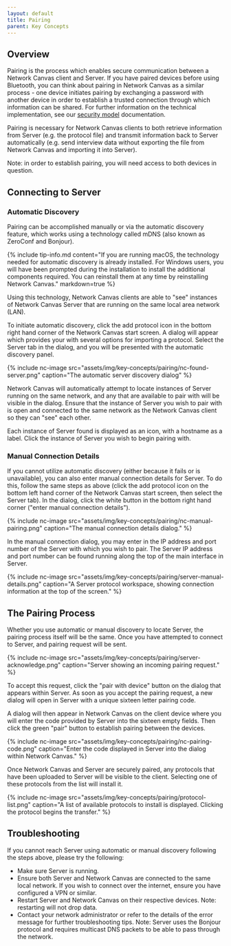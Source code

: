 ```yaml
---
layout: default
title: Pairing
parent: Key Concepts
---
```

## Overview

Pairing is the process which enables secure communication between a Network Canvas client and Server. If you have paired devices before using Bluetooth, you can think about pairing in Network Canvas as a similar process - one device initiates pairing by exchanging a password with another device in order to establish a trusted connection through which information can be shared. For further information on the technical implementation, see our [security model](../../technical-documentation/security-model) documentation.

Pairing is necessary for Network Canvas clients to both retrieve information from Server (e.g. the protocol file) and transmit information back to Server automatically (e.g. send interview data without exporting the file from Network Canvas and importing it into Server).

Note: in order to establish pairing, you will need access to both devices in question.

## Connecting to Server

### Automatic Discovery

Pairing can be accomplished manually or via the automatic discovery feature, which works using a technology called mDNS (also known as ZeroConf and Bonjour).

{% include tip-info.md content="If you are running macOS, the technology needed for automatic discovery is already installed. For Windows users, you will have been prompted during the installation to install the additional components required. You can reinstall them at any time by reinstalling Network Canvas." markdown=true %}

Using this technology, Network Canvas clients are able to "see" instances of Network Canvas Server that are running on the same local area network (LAN).

To initiate automatic discovery, click the add protocol icon in the bottom right hand corner of the Network Canvas start screen. A dialog will appear which provides your with several options for importing a protocol. Select the Server tab in the dialog, and you will be presented with the automatic discovery panel.

{% include nc-image src="assets/img/key-concepts/pairing/nc-found-server.png" caption="The automatic server discovery dialog" %}

Network Canvas will automatically attempt to locate instances of Server running on the same network, and any that are available to pair with will be visible in the dialog. Ensure that the instance of Server you wish to pair with is open and connected to the same network as the Network Canvas client so they can "see" each other.

Each instance of Server found is displayed as an icon, with a hostname as a label. Click the instance of Server you wish to begin pairing with.

### Manual Connection Details

If you cannot utilize automatic discovery (either because it fails or is unavailable), you can also enter manual connection details for Server. To do this, follow the same steps as above (click the add protocol icon on the bottom left hand corner of the Network Canvas start screen, then select the Server tab). In the dialog, click the white button in the bottom right hand corner ("enter manual connection details").

{% include nc-image src="assets/img/key-concepts/pairing/nc-manual-pairing.png" caption="The manual connection details dialog." %}

In the manual connection dialog, you may enter in the IP address and port number of the Server with which you wish to pair. The Server IP address and port number can be found running along the top of the main interface in Server.

{% include nc-image src="assets/img/key-concepts/pairing/server-manual-details.png" caption="A Server protocol workspace, showing connection information at the top of the screen." %}

## The Pairing Process

Whether you use automatic or manual discovery to locate Server, the pairing process itself will be the same. Once you have attempted to connect to Server, and pairing request will be sent.

{% include nc-image src="assets/img/key-concepts/pairing/server-acknowledge.png" caption="Server showing an incoming pairing request." %}

To accept this request, click the "pair with device" button on the dialog that appears within Server. As soon as you accept the pairing request, a new dialog will open in Server with a unique sixteen letter pairing code.

A dialog will then appear in Network Canvas on the client device where you will enter the code provided by Server into the sixteen empty fields. Then click the green "pair" button to establish pairing between the devices.

{% include nc-image src="assets/img/key-concepts/pairing/nc-pairing-code.png" caption="Enter the code displayed in Server into the dialog within Network Canvas." %}

Once Network Canvas and Server are securely paired, any protocols that have been uploaded to Server will be visible to the client. Selecting one of these protocols from the list will install it.

{% include nc-image src="assets/img/key-concepts/pairing/protocol-list.png" caption="A list of available protocols to install is displayed. Clicking the protocol begins the transfer." %}

## Troubleshooting

If you cannot reach Server using automatic or manual discovery following the steps above, please try the following:

* Make sure Server is running.
* Ensure both Server and Network Canvas are connected to the same local network. If you wish to connect over the internet, ensure you have configured a VPN or similar.
* Restart Server and Network Canvas on their respective devices. Note: restarting will not drop data.
* Contact your network administrator or refer to the details of the error message for further troubleshooting tips. Note: Server uses the Bonjour protocol and requires multicast DNS packets to be able to pass through the network.

